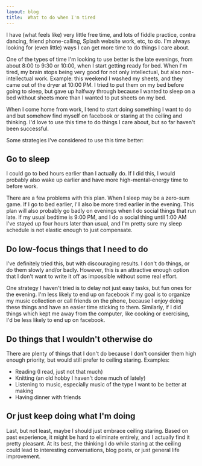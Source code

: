 ```yaml
---
layout: blog
title:  What to do when I'm tired
---
```


I have (what feels like) very little free time, and lots of fiddle practice, contra dancing, friend phone-calling, Splash website work, etc, to do.  I'm always looking for (even little) ways I can get more time to do things I care about.

One of the types of time I'm looking to use better is the late evenings, from about 8:00 to 9:30 or 10:00, when I start getting ready for bed.  When I'm tired, my brain stops being very good for not only intellectual, but also non-intellectual work.  Example:  this weekend I washed my sheets, and they came out of the dryer at 10:00 PM.  I tried to put them on my bed before going to sleep, but gave up halfway through because I wanted to sleep on a bed without sheets more than I wanted to put sheets on my bed.

When I come home from work, I tend to start doing something I want to do and but somehow find myself on facebook or staring at the ceiling and thinking.  I'd love to use this time to do things I care about, but so far haven't been successful.

Some strategies I've considered to use this time better:

## Go to sleep

I could go to bed hours earlier than I actually do.  If I did this, I would probably also wake up earlier and have more high-mental-energy time to before work.

There are a few problems with this plan.  When I sleep may be a zero-sum game.  If I go to bed earlier, I'll also be more tired earlier in the evening.  This plan will also probably go badly on evenings when I do social things that run late.  If my usual bedtime is 9:00 PM, and I do a social thing until 1:00 AM I've stayed up four hours later than usual, and I'm pretty sure my sleep schedule is not elastic enough to just compensate.

## Do low-focus things that I need to do  

I've definitely tried this, but with discouraging results.  I don't do things, or do them slowly and/or badly.  However, this is an attractive enough option that I don't want to write it off as impossible without some real effort.  

One strategy I haven't tried is to delay not just easy tasks, but fun ones for the evening.  I'm less likely to end up on facebook if my goal is to organize my music collection or call friends on the phone, because I enjoy doing these things and have an easier time sticking to them.  Similarly, if I did things which kept me away from the computer, like cooking or exercising, I'd be less likely to end up on facebook.

## Do things that I wouldn't otherwise do

There are plenty of things that I don't do because I don't consider them high enough priority, but would still prefer to ceiling staring.  Examples:
- Reading (I read, just not that much)
- Knitting (an old hobby I haven't done much of lately)
- Listening to music, especially music of the type I want to be better at making
- Having dinner with friends

## Or just keep doing what I'm doing

Last, but not least, maybe I should just embrace ceiling staring.  Based on past experience, it might be hard to eliminate entirely, and I actually find it pretty pleasant.  At its best, the thinking I do while staring at the ceiling could lead to interesting conversations, blog posts, or just general life improvement.